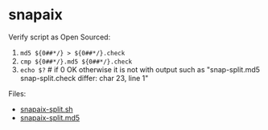 # snapaix

Verify script as Open Sourced:
1. `md5 ${0##*/} > ${0##*/}.check`
1. `cmp ${0##*/}.md5 ${0##*/}.check` 
1. `echo $?` # if 0 OK otherwise it is not with output such as "snap-split.md5 snap-split.check differ: char 23, line 1"

Files:
* [snapaix-split.sh](snapaix-split.sh)
* [snapaix-split.md5](snapaix-split.md5)
